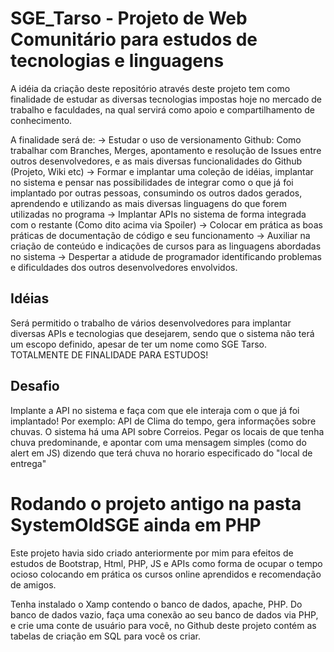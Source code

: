 # SGE_Tarso - Projeto de Web Comunitário para estudos de tecnologias e linguagens
A idéia da criação deste repositório através deste projeto tem como finalidade de estudar as diversas tecnologias impostas hoje no mercado de trabalho e faculdades, na qual servirá como apoio e compartilhamento de conhecimento.

A finalidade será de:
-> Estudar o uso de versionamento Github: Como trabalhar com Branches, Merges, apontamento e resolução de Issues entre outros desenvolvedores, e as mais diversas funcionalidades do Github (Projeto, Wiki etc)
-> Formar e implantar uma coleção de idéias, implantar no sistema e pensar nas possibilidades de integrar como o que já foi implantado por outras pessoas, consumindo os outros dados gerados, aprendendo e utilizando as mais diversas linguagens do que forem utilizadas no programa
-> Implantar APIs no sistema de forma integrada com o restante (Como dito acima via Spoiler)
-> Colocar em prática as boas práticas de documentação de código e seu funcionamento
-> Auxiliar na criação de conteúdo e indicações de cursos para as linguagens abordadas no sistema
-> Despertar a atidude de programador identificando problemas e dificuldades dos outros desenvolvedores envolvidos.

## Idéias
Será permitido o trabalho de vários desenvolvedores para implantar diversas APIs e tecnologias que desejarem, sendo que o sistema não terá um escopo definido, apesar de ter um nome como SGE Tarso. TOTALMENTE DE FINALIDADE PARA ESTUDOS!

## Desafio
Implante a API no sistema e faça com que ele interaja com o que já foi implantado!
Por exemplo: API de Clima do tempo, gera informações sobre chuvas. O sistema há uma API sobre Correios. Pegar os locais de que tenha chuva predominande, e apontar com uma mensagem simples (como do alert em JS) dizendo que terá chuva no horario especificado do "local de entrega"



# Rodando o projeto antigo na pasta SystemOldSGE ainda em PHP
Este projeto havia sido criado anteriormente por mim para efeitos de estudos de Bootstrap, Html, PHP, JS e APIs como forma de ocupar o tempo ocioso colocando em prática os cursos online aprendidos e recomendação de amigos.  

Tenha instalado o Xamp contendo o banco de dados, apache, PHP.
Do banco de dados vazio, faça uma conexão ao seu banco de dados via PHP, e crie uma conte de usuário para você, no Github deste projeto contém as tabelas de criação em SQL para você os criar.
